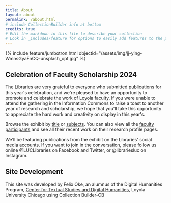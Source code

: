 ```yaml
---
title: About
layout: about
permalink: /about.html
# include CollectionBuilder info at bottom
credits: true
# Edit the markdown in this file to describe your collection
# Look in _includes/feature for options to easily add features to the page
---
```


{% include feature/jumbotron.html objectid="/assets/img/jj-ying-WmnsGyaFnCQ-unsplash_opt.jpg" %}

## Celebration of Faculty Scholarship 2024

The Libraries are very grateful to everyone who submitted publications for this year's celebration, and we're pleased to have an opportunity to promote and celebrate the work of Loyola faculty.  If you were unable to attend the gathering in the Information Commons to raise a toast to another year of research and scholarship, we hope that you'll take this opportunity to appreciate the hard work and creativity on display in this year's.

Browse the exhibit by [title](/browse.html) or [subjects](/subjects.html). You can also view all the [faculty participants](/faculty.html) and see all their recent work on their research profile pages.

We’ll  be featuring publications from the exhibit on the Libraries' social media accounts. If you want to join in the conversation, please follow us online @LUCLibraries on Facebook and Twitter, or @librariesluc on Instagram.

## Site Development
This site was developed by Felix Oke, an alumnus of the Digital Humanities Program, [Center for Textual Studies and Digital Humanities](https://www.luc.edu/ctsdh/), Loyola University Chicago using Collection Builder-CB

